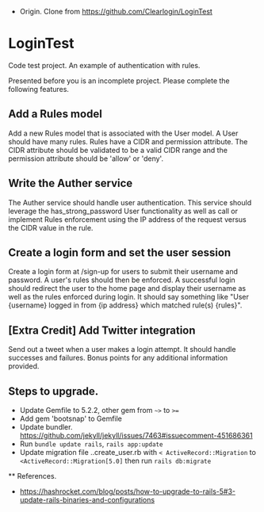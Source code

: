 * Origin. Clone from https://github.com/Clearlogin/LoginTest

# LoginTest
Code test project. An example of authentication with rules.

Presented before you is an incomplete project. Please complete the following features.

## Add a Rules model

Add a new Rules model that is associated with the User model. A User should have many rules.
Rules have a CIDR and permission attribute.
The CIDR attribute should be validated to be a valid CIDR range and the permission attribute should be 'allow' or 'deny'.

## Write the Auther service

The Auther service should handle user authentication. This service should leverage the has_strong_password User functionality as well as call or implement Rules enforcement using the IP address of the request versus the CIDR value in the rule.

## Create a login form and set the user session

Create a login form at /sign-up for users to submit their username and password. A user's rules should then be enforced.
A successful login should redirect the user to the home page and display their username as well as the rules enforced during login.
It should say something like "User {username} logged in from {ip address} which matched rule(s) {rules}".

## [Extra Credit] Add Twitter integration

Send out a tweet when a user makes a login attempt. It should handle successes and failures.
Bonus points for any additional information provided.

## Steps to upgrade.
* Update Gemfile to 5.2.2, other gem from `~>` to `>=`
* Add gem 'bootsnap' to Gemfile
* Update bundler. https://github.com/jekyll/jekyll/issues/7463#issuecomment-451686361
* Run `bundle update rails`, `rails app:update`
* Update migration file ..create_user.rb with `< ActiveRecord::Migration` to `<ActiveRecord::Migration[5.0]` then run `rails db:migrate` 

** References.
- https://hashrocket.com/blog/posts/how-to-upgrade-to-rails-5#3-update-rails-binaries-and-configurations

